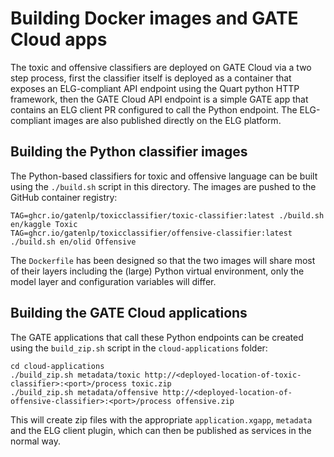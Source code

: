 # Building Docker images and GATE Cloud apps

The toxic and offensive classifiers are deployed on GATE Cloud via a two step process, first the classifier itself is deployed as a container that exposes an ELG-compliant API endpoint using the Quart python HTTP framework, then the GATE Cloud API endpoint is a simple GATE app that contains an ELG client PR configured to call the Python endpoint.  The ELG-compliant images are also published directly on the ELG platform.

## Building the Python classifier images

The Python-based classifiers for toxic and offensive language can be built using the `./build.sh` script in this directory.  The images are pushed to the GitHub container registry:

```
TAG=ghcr.io/gatenlp/toxicclassifier/toxic-classifier:latest ./build.sh en/kaggle Toxic
TAG=ghcr.io/gatenlp/toxicclassifier/offensive-classifier:latest ./build.sh en/olid Offensive
```

The `Dockerfile` has been designed so that the two images will share most of their layers including the (large) Python virtual environment, only the model layer and configuration variables will differ.

## Building the GATE Cloud applications

The GATE applications that call these Python endpoints can be created using the `build_zip.sh` script in the `cloud-applications` folder:

```
cd cloud-applications
./build_zip.sh metadata/toxic http://<deployed-location-of-toxic-classifier>:<port>/process toxic.zip
./build_zip.sh metadata/offensive http://<deployed-location-of-offensive-classifier>:<port>/process offensive.zip
```

This will create zip files with the appropriate `application.xgapp`, `metadata` and the ELG client plugin, which can then be published as services in the normal way.
